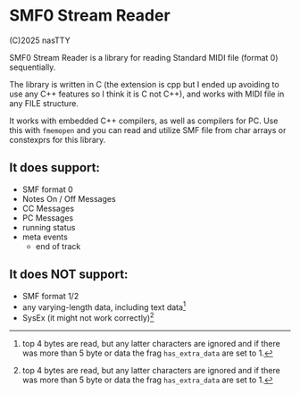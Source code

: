 # SMF0 Stream Reader

(C)2025 nasTTY

SMF0 Stream Reader is a library for reading Standard MIDI file (format 0) sequentially.

The library is written in C (the extension is cpp but I ended up avoiding to use any C++ features so I think it is C not C++), and works with MIDI file in any FILE structure.

It works with embedded C++ compilers, as well as compilers for PC. Use this with `fmemopen` and you can read and utilize SMF file from char arrays or constexprs for this library.

## It does support:
- SMF format 0
- Notes On / Off Messages
- CC Messages
- PC Messages
- running status
- meta events
  - end of track

## It does NOT support:
- SMF format 1/2
- any varying-length data, including text data[^1]
- SysEx (it might not work correctly)[^1]


[^1]: top 4 bytes are read, but any latter characters are ignored and if there was more than 5 byte or data the frag `has_extra_data` are set to 1.
